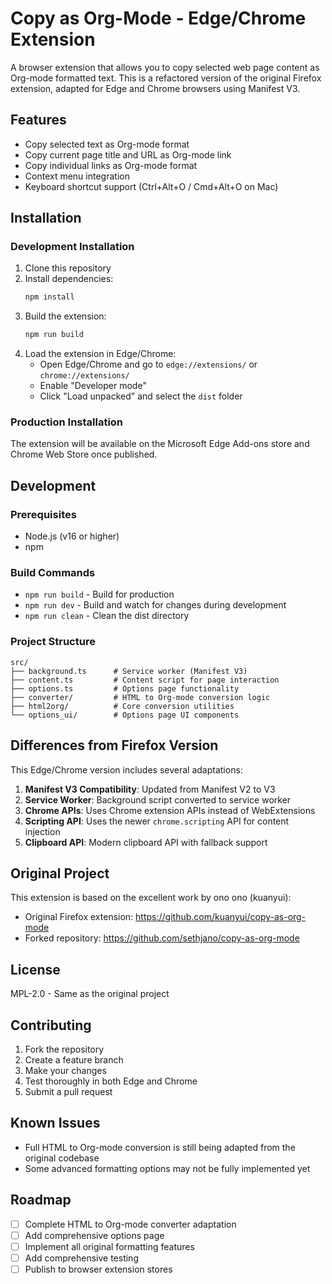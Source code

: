 # Copy as Org-Mode - Edge/Chrome Extension

A browser extension that allows you to copy selected web page content as Org-mode formatted text. This is a refactored version of the original Firefox extension, adapted for Edge and Chrome browsers using Manifest V3.

## Features

- Copy selected text as Org-mode format
- Copy current page title and URL as Org-mode link
- Copy individual links as Org-mode format
- Context menu integration
- Keyboard shortcut support (Ctrl+Alt+O / Cmd+Alt+O on Mac)

## Installation

### Development Installation

1. Clone this repository
2. Install dependencies:
   ```bash
   npm install
   ```
3. Build the extension:
   ```bash
   npm run build
   ```
4. Load the extension in Edge/Chrome:
   - Open Edge/Chrome and go to `edge://extensions/` or `chrome://extensions/`
   - Enable "Developer mode"
   - Click "Load unpacked" and select the `dist` folder

### Production Installation

The extension will be available on the Microsoft Edge Add-ons store and Chrome Web Store once published.

## Development

### Prerequisites

- Node.js (v16 or higher)
- npm

### Build Commands

- `npm run build` - Build for production
- `npm run dev` - Build and watch for changes during development
- `npm run clean` - Clean the dist directory

### Project Structure

```
src/
├── background.ts      # Service worker (Manifest V3)
├── content.ts         # Content script for page interaction
├── options.ts         # Options page functionality
├── converter/         # HTML to Org-mode conversion logic
├── html2org/          # Core conversion utilities
└── options_ui/        # Options page UI components
```

## Differences from Firefox Version

This Edge/Chrome version includes several adaptations:

1. **Manifest V3 Compatibility**: Updated from Manifest V2 to V3
2. **Service Worker**: Background script converted to service worker
3. **Chrome APIs**: Uses Chrome extension APIs instead of WebExtensions
4. **Scripting API**: Uses the newer `chrome.scripting` API for content injection
5. **Clipboard API**: Modern clipboard API with fallback support

## Original Project

This extension is based on the excellent work by ono ono (kuanyui):
- Original Firefox extension: https://github.com/kuanyui/copy-as-org-mode
- Forked repository: https://github.com/sethjano/copy-as-org-mode

## License

MPL-2.0 - Same as the original project

## Contributing

1. Fork the repository
2. Create a feature branch
3. Make your changes
4. Test thoroughly in both Edge and Chrome
5. Submit a pull request

## Known Issues

- Full HTML to Org-mode conversion is still being adapted from the original codebase
- Some advanced formatting options may not be fully implemented yet

## Roadmap

- [ ] Complete HTML to Org-mode converter adaptation
- [ ] Add comprehensive options page
- [ ] Implement all original formatting features
- [ ] Add comprehensive testing
- [ ] Publish to browser extension stores

